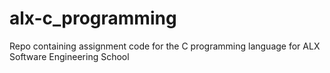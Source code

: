 # alx-c_programming
Repo containing assignment code for the C programming language for ALX Software Engineering School

